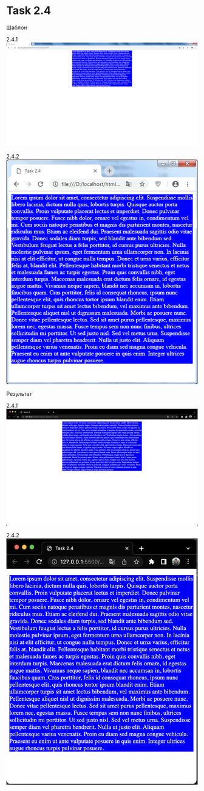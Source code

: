 # Task 2.4
Шаблон

2.4.1
![Макет](https://github.com/Steven2110/932001.Vidjaya.Steven.Weblab/blob/lab2/Lab2/2.4/Task2.4.1.png)

2.4.2
![Макет2](https://github.com/Steven2110/932001.Vidjaya.Steven.Weblab/blob/lab2/Lab2/2.4/Task2.4.2.png)


Результат

2.4.1
![Результат](https://github.com/Steven2110/932001.Vidjaya.Steven.Weblab/blob/lab2/Lab2/2.4/Result2.4.1.png)

2.4.2
![Результат2](https://github.com/Steven2110/932001.Vidjaya.Steven.Weblab/blob/lab2/Lab2/2.4/Result2.4.2.png)